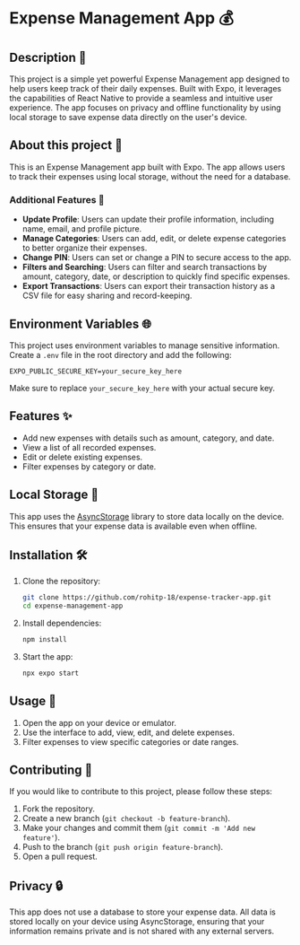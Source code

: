 # Expense Management App 💰

## Description 📄

This project is a simple yet powerful Expense Management app designed to help users keep track of their daily expenses. Built with Expo, it leverages the capabilities of React Native to provide a seamless and intuitive user experience. The app focuses on privacy and offline functionality by using local storage to save expense data directly on the user's device.

## About this project 📱

This is an Expense Management app built with Expo. The app allows users to track their expenses using local storage, without the need for a database.

### Additional Features 🚀

- **Update Profile**: Users can update their profile information, including name, email, and profile picture.
- **Manage Categories**: Users can add, edit, or delete expense categories to better organize their expenses.
- **Change PIN**: Users can set or change a PIN to secure access to the app.
- **Filters and Searching**: Users can filter and search transactions by amount, category, date, or description to quickly find specific expenses.
- **Export Transactions**: Users can export their transaction history as a CSV file for easy sharing and record-keeping.

## Environment Variables 🌐

This project uses environment variables to manage sensitive information. Create a `.env` file in the root directory and add the following:

```
EXPO_PUBLIC_SECURE_KEY=your_secure_key_here
```

Make sure to replace `your_secure_key_here` with your actual secure key.

## Features ✨

- Add new expenses with details such as amount, category, and date.
- View a list of all recorded expenses.
- Edit or delete existing expenses.
- Filter expenses by category or date.

## Local Storage 💾

This app uses the [AsyncStorage](https://react-native-async-storage.github.io/async-storage/docs/install/) library to store data locally on the device. This ensures that your expense data is available even when offline.

## Installation 🛠️

1. Clone the repository:

   ```bash
   git clone https://github.com/rohitp-18/expense-tracker-app.git
   cd expense-management-app
   ```

2. Install dependencies:

   ```bash
   npm install
   ```

3. Start the app:

   ```bash
   npx expo start
   ```

## Usage 📖

1. Open the app on your device or emulator.
2. Use the interface to add, view, edit, and delete expenses.
3. Filter expenses to view specific categories or date ranges.

## Contributing 🤝

If you would like to contribute to this project, please follow these steps:

1. Fork the repository.
2. Create a new branch (`git checkout -b feature-branch`).
3. Make your changes and commit them (`git commit -m 'Add new feature'`).
4. Push to the branch (`git push origin feature-branch`).
5. Open a pull request.

## Privacy 🔒

This app does not use a database to store your expense data. All data is stored locally on your device using AsyncStorage, ensuring that your information remains private and is not shared with any external servers.
